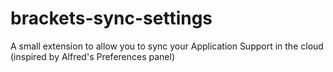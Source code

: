 # brackets-sync-settings
A small extension to allow you to sync your Application Support in the cloud (inspired by Alfred's Preferences panel)
